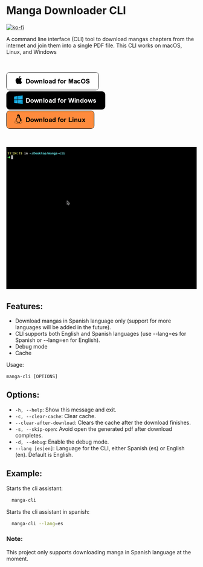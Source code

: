 # Manga Downloader CLI

[![ko-fi](https://ko-fi.com/img/githubbutton_sm.svg)](https://ko-fi.com/U7U6IC8UC)

A command line interface (CLI) tool to download mangas chapters from the internet and join them into a single PDF file. This CLI works on macOS, Linux, and Windows 

&nbsp;

[![Download for MacOS](https://raw.githubusercontent.com/gpuente/manga-tools/master/assets/img/macos.png)](https://github.com/gpuente/manga-tools/releases/download/v1.0.2/manga-cli-macos-1.0.2) &numsp;&numsp; [![Download for Windows](https://raw.githubusercontent.com/gpuente/manga-tools/master/assets/img/windows.png)](https://github.com/gpuente/manga-tools/releases/download/v1.0.2/manga-cli-win-1.0.2.exe) &numsp;&numsp; [![Download for Linux](https://raw.githubusercontent.com/gpuente/manga-tools/master/assets/img/linux.png)](https://github.com/gpuente/manga-tools/releases/download/v1.0.2/manga-cli-linux-1.0.2)

&nbsp;

![](https://raw.githubusercontent.com/gpuente/manga-tools/master/assets/img/cli.gif)

## Features:

- Download mangas in Spanish language only (support for more languages will be added in the future).
- CLI supports both English and Spanish languages (use --lang=es for Spanish or --lang=en for English).
- Debug mode
- Cache

Usage:
```
manga-cli [OPTIONS]
```

## Options:
- `-h, --help`: Show this message and exit.
- `-c, --clear-cache`: Clear cache.
- `--clear-after-download`: Clears the cache after the download finishes.
- `-s, --skip-open`: Avoid open the generated pdf after download completes.
- `-d, --debug`: Enable the debug mode.
- `--lang [es|en]`:  Language for the CLI, either Spanish (es) or English (en). Default is English.

## Example:
Starts the cli assistant:
```bash
  manga-cli
```


Starts the cli assistant in spanish:
```bash
  manga-cli --lang=es
```

### Note:
This project only supports downloading manga in Spanish language at the moment.
